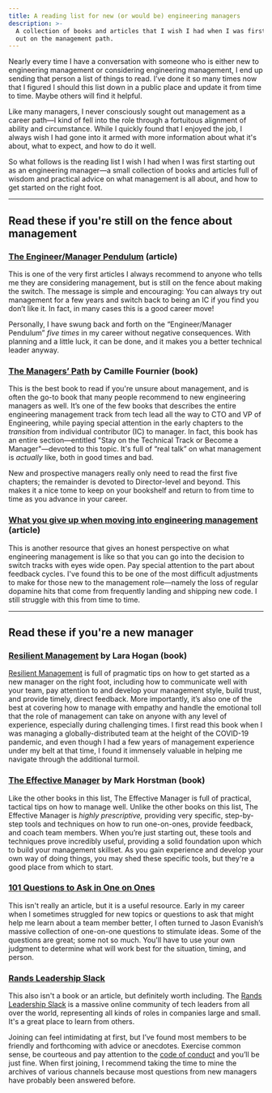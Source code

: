 ```yaml
---
title: A reading list for new (or would be) engineering managers
description: >-
  A collection of books and articles that I wish I had when I was first starting
  out on the management path.
---
```

Nearly every time I have a conversation with someone who is either new to engineering management or considering engineering management, I end up sending that person a list of things to read. I’ve done it so many times now that I figured I should this list down in a public place and update it from time to time. Maybe others will find it helpful.

Like many managers, I never consciously sought out management as a career path—I kind of fell into the role through a fortuitous alignment of ability and circumstance. While I quickly found that I enjoyed the job, I always wish I had gone into it armed with more information about what it's about, what to expect, and how to do it well.

So what follows is the reading list I wish I had when I was first starting out as an engineering manager—a small collection of books and articles full of wisdom and practical advice on what management is all about, and how to get started on the right foot.

---

## Read these if you're still on the fence about management

### [The Engineer/Manager Pendulum](https://charity.wtf/2017/05/11/the-engineer-manager-pendulum/) (article)

This is one of the very first articles I always recommend to anyone who tells me they are considering management, but is still on the fence about making the switch. The message is simple and encouraging: You can always try out management for a few years and switch back to being an IC if you find you don’t like it. In fact, in many cases this is a good career move!

Personally, I have swung back and forth on the “Engineer/Manager Pendulum” _five times_ in my career without negative consequences. With planning and a little luck, it can be done, and it makes you a better technical leader anyway.

### [The Managers’ Path](https://bookshop.org/p/books/the-manager-s-path-a-guide-for-tech-leaders-navigating-growth-and-change-camille-fournier/16637911) by Camille Fournier (book)

This is the best book to read if you're unsure about management, and is often the go-to book that many people recommend to new engineering managers as well. It’s one of the few books that describes the entire engineering management track from tech lead all the way to CTO and VP of Engineering, while paying special attention in the early chapters to the _transition_ from individual contributor (IC) to manager. In fact, this book has an entire section—entitled "Stay on the Technical Track or Become a Manager"—devoted to this topic. It's full of “real talk” on what management is _actually_ like, both in good times and bad.

New and prospective managers really only need to read the first five chapters; the remainder is devoted to Director-level and beyond. This makes it a nice tome to keep on your bookshelf and return to from time to time as you advance in your career.

### [What you give up when moving into engineering management](https://stackoverflow.blog/2022/02/23/what-you-give-up-when-moving-into-engineering-management/) (article)

This is another resource that gives an honest perspective on what engineering management is like so that you can go into the decision to switch tracks with eyes wide open. Pay special attention to the part about feedback cycles. I've found this to be one of the most difficult adjustments to make for those new to the management role—namely the loss of regular dopamine hits that come from frequently landing and shipping new code. I still struggle with this from time to time.

---

## Read these if you're a new manager

### [Resilient Management](https://bookshop.org/p/books/resilient-management-lara-hogan/20097131) by Lara Hogan (book)

[Resilient Management](https://bookshop.org/p/books/resilient-management-lara-hogan/20097131) is full of pragmatic tips on how to get started as a new manager on the right foot, including how to communicate well with your team, pay attention to and develop your management style, build trust, and provide timely, direct feedback. More importantly, it’s also one of the best at covering how to manage with empathy and handle the emotional toll that the role of management can take on anyone with any level of experience, especially during challenging times. I first read this book when I was managing a globally-distributed team at the height of the COVID-19 pandemic, and even though I had a few years of management experience under my belt at that time, I found it immensely valuable in helping me navigate through the additional turmoil.

### [The Effective Manager](https://www.manager-tools.com/products/effective-manager-book-second-edition) by Mark Horstman (book)

Like the other books in this list, The Effective Manager is full of practical, tactical tips on how to manage well. Unlike the other books on this list, The Effective Manager is _highly prescriptive,_ providing very specific, step-by-step tools and techniques on how to run one-on-ones, provide feedback, and coach team members. When you’re just starting out, these tools and techniques prove incredibly useful, providing a solid foundation upon which to build your management skillset. As you gain experience and develop your own way of doing things, you may shed these specific tools, but they're a good place from which to start.

### [101 Questions to Ask in One on Ones](https://jasonevanish.com/2014/05/29/101-questions-to-ask-in-1-on-1s/)

This isn't really an article, but it is a useful resource. Early in my career when I sometimes struggled for new topics or questions to ask that might help me learn about a team member better, I often turned to Jason Evanish’s massive collection of one-on-one questions to stimulate ideas. Some of the questions are great; some not so much. You'll have to use your own judgment to determine what will work best for the situation, timing, and person.

### [Rands Leadership Slack](https://randsinrepose.com/welcome-to-rands-leadership-slack/)

This also isn't a book or an article, but definitely worth including. The [Rands Leadership Slack](https://randsinrepose.com/welcome-to-rands-leadership-slack/) is a massive online community of tech leaders from all over the world, representing all kinds of roles in companies large and small. It's a great place to learn from others.

Joining can feel intimidating at first, but I’ve found most members to be friendly and forthcoming with advice or anecdotes. Exercise common sense, be courteous and pay attention to the [code of conduct](https://github.com/randsleadershipslack/documents-and-resources/blob/master/code-of-conduct.md) and you’ll be just fine. When first joining, I recommend taking the time to mine the archives of various channels because most questions from new managers have probably been answered before.


